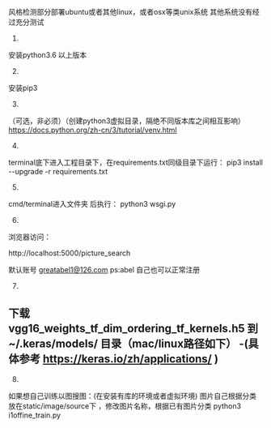 风格检测部分部署ubuntu或者其他linux，或者osx等类unix系统
其他系统没有经过充分测试

1.
安装python3.6 以上版本

2. 
安装pip3 

3.
（可选，非必须）（创建python3虚拟目录，隔绝不同版本库之间相互影响）
https://docs.python.org/zh-cn/3/tutorial/venv.html


4.
terminal底下进入工程目录下，在requirements.txt同级目录下运行：
pip3 install --upgrade -r requirements.txt


5.

cmd/terminal进入文件夹 后执行：
python3 wsgi.py

6.
浏览器访问：

http://localhost:5000/picture_search

默认账号 greatabel1@126.com ps:abel
自己也可以正常注册

7.
下载 vgg16_weights_tf_dim_ordering_tf_kernels.h5
到 ~/.keras/models/ 目录（mac/linux路径如下）
-(具体参考 https://keras.io/zh/applications/ )
-

8.
如果想自己训练以图搜图：(在安装有库的环境或者虚拟环境)
图片自己根据分类放在static/image/source下 ，修改图片名称，根据已有图片分类
python3 i1offine_train.py

